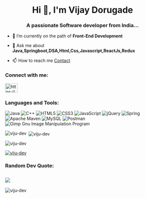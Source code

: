 <!-- ### Hi there 👋 -->

<!--
**viju-dev/viju-dev** is a ✨ _special_ ✨ repository because its `README.md` (this file) appears on your GitHub profile.

Here are some ideas to get you started:

- 🔭 I’m currently working on ...
- 🌱 I’m currently learning ...
- 👯 I’m looking to collaborate on ...
- 🤔 I’m looking for help with ...
- 💬 Ask me about ...
- 📫 How to reach me: ...
- 😄 Pronouns: ...
- ⚡ Fun fact: ...
-->
<!-- ![icons8-linkedin-2](https://user-images.githubusercontent.com/71461702/224534286-e14c07cc-b905-487d-9006-01e439cdf085.svg) -->
<h1 align="center">Hi 👋, I'm Vijay Dorugade</h1>
<h3 align="center">A passionate Software developer from India...</h3>

<!-- <p align="left"> <img src="https://komarev.com/ghpvc/?username=viju-dev&label=Profile%20views&color=0e75b6&style=flat" alt="viju-dev" /> </p> -->

<!-- <p align="left"> <a href="https://github.com/ryo-ma/github-profile-trophy"><img src="https://github-profile-trophy.vercel.app/?username=viju-dev" alt="viju-dev" /></a> </p> -->

- 🌱 I’m currently on the path of **Front-End Development**

- 💬 Ask me about **Java,Springboot,DSA,Html,Css,Javascript,ReactJs,Redux**

- 📫 How to reach me [Contact](https://linkedin.com/in/https://www.linkedin.com/in/vijaydorugade/)
<!-- - **Vijaydorugade@gmail.com** -->

<!-- - 📄 Know about my experiences [Resume](https://firebasestorage.googleapis.com/v0/b/accio-jobs.appspot.com/o/resumes%2FVijayDorugade-Resume.pdf%20f579b465-c35d-467c-914d-4d2db39b03b9?alt=media&token=13d37326-68d9-44f9-ae94-37accbb27e1d) -->

<!-- - ⚡ Fun fact **I'm a funny guy** -->

<h3 align="left">Connect with me:</h3>
<p align="left">
<a href="https://linkedin.com/in/https://www.linkedin.com/in/vijaydorugade/" target="blank"><img align="center" src="https://user-images.githubusercontent.com/71461702/224534286-e14c07cc-b905-487d-9006-01e439cdf085.svg" alt="https://www.linkedin.com/in/vijaydorugade/" height="30" width="40" /></a>
</p>

<h3 align="left">Languages and Tools:</h3>
<!-- <p align="left"> <a href="https://getbootstrap.com" target="_blank" rel="noreferrer"> <img src="https://raw.githubusercontent.com/devicons/devicon/master/icons/bootstrap/bootstrap-plain-wordmark.svg" alt="bootstrap" width="40" height="40"/> </a> <a href="https://www.w3schools.com/cpp/" target="_blank" rel="noreferrer"> <img src="https://raw.githubusercontent.com/devicons/devicon/master/icons/cplusplus/cplusplus-original.svg" alt="cplusplus" width="40" height="40"/> </a> <a href="https://www.w3schools.com/css/" target="_blank" rel="noreferrer"> <img src="https://raw.githubusercontent.com/devicons/devicon/master/icons/css3/css3-original-wordmark.svg" alt="css3" width="40" height="40"/> </a> <a href="https://www.w3.org/html/" target="_blank" rel="noreferrer"> <img src="https://raw.githubusercontent.com/devicons/devicon/master/icons/html5/html5-original-wordmark.svg" alt="html5" width="40" height="40"/> </a> <a href="https://www.java.com" target="_blank" rel="noreferrer"> <img src="https://raw.githubusercontent.com/devicons/devicon/master/icons/java/java-original.svg" alt="java" width="40" height="40"/> </a> <a href="https://developer.mozilla.org/en-US/docs/Web/JavaScript" target="_blank" rel="noreferrer"> <img src="https://raw.githubusercontent.com/devicons/devicon/master/icons/javascript/javascript-original.svg" alt="javascript" width="40" height="40"/> </a> <a href="https://www.mysql.com/" target="_blank" rel="noreferrer"> <img src="https://raw.githubusercontent.com/devicons/devicon/master/icons/mysql/mysql-original-wordmark.svg" alt="mysql" width="40" height="40"/> </a> <a href="https://postman.com" target="_blank" rel="noreferrer"> <img src="https://www.vectorlogo.zone/logos/getpostman/getpostman-icon.svg" alt="postman" width="40" height="40"/> </a> <a href="https://spring.io/" target="_blank" rel="noreferrer"> <img src="https://www.vectorlogo.zone/logos/springio/springio-icon.svg" alt="spring" width="40" height="40"/> </a> </p> -->

![Java](https://img.shields.io/badge/java-%23ED8B00.svg?style=flat&logo=java&logoColor=white) ![C++](https://img.shields.io/badge/c++-%2300599C.svg?style=flat&logo=c%2B%2B&logoColor=white) ![HTML5](https://img.shields.io/badge/html5-%23E34F26.svg?style=flat&logo=html5&logoColor=white) ![CSS3](https://img.shields.io/badge/css3-%231572B6.svg?style=flat&logo=css3&logoColor=white) ![JavaScript](https://img.shields.io/badge/javascript-%23323330.svg?style=flat&logo=javascript&logoColor=%23F7DF1E) ![jQuery](https://img.shields.io/badge/jquery-%230769AD.svg?style=flat&logo=jquery&logoColor=white) ![Spring](https://img.shields.io/badge/spring-%236DB33F.svg?style=flat&logo=spring&logoColor=white) ![Apache Maven](https://img.shields.io/badge/Apache%20Maven-C71A36?style=flat&logo=Apache%20Maven&logoColor=white) ![MySQL](https://img.shields.io/badge/mysql-%2300f.svg?style=flat&logo=mysql&logoColor=white) ![Postman](https://img.shields.io/badge/Postman-FF6C37?style=flat&logo=postman&logoColor=white) ![Gimp Gnu Image Manipulation Program](https://img.shields.io/badge/Gimp-657D8B?style=flat&logo=gimp&logoColor=FFFFFF)

<p><img align="left" src="https://github-readme-stats.vercel.app/api/top-langs?username=viju-dev&show_icons=true&locale=en&layout=compact" alt="viju-dev" /></p>

<p>&nbsp;<img align="center" src="https://github-readme-stats.vercel.app/api?username=viju-dev&show_icons=true&locale=en" alt="viju-dev" /></p>

<p><img align="center" src="https://github-readme-streak-stats.herokuapp.com/?user=viju-dev&" alt="viju-dev" /></p>

<p align="left"> <a href="https://github.com/ryo-ma/github-profile-trophy"><img src="https://github-profile-trophy.vercel.app/?username=viju-dev" alt="viju-dev" /></a> </p>

<h3 align="left">Random Dev Quote:</h3>

![](https://quotes-github-readme.vercel.app/api?type=horizontal&theme=radical)
---
<p align="left"> <img src="https://komarev.com/ghpvc/?username=viju-dev&label=Profile%20views&color=0e75b6&style=flat" alt="viju-dev" /> </p>



